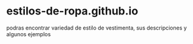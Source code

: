 # estilos-de-ropa.github.io
podras encontrar variedad de estilo de vestimenta, sus descripciones y algunos ejemplos
